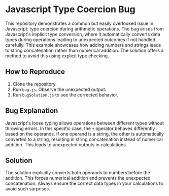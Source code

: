 # Javascript Type Coercion Bug
This repository demonstrates a common but easily overlooked issue in Javascript: type coercion during arithmetic operations.  The bug arises from Javascript's implicit type conversion, where it automatically converts data types during operations leading to unexpected outcomes if not handled carefully. This example showcases how adding numbers and strings leads to string concatenation rather than numerical addition. The solution offers a method to avoid this using explicit type checking.

## How to Reproduce
1. Clone the repository.
2. Run `bug.js`. Observe the unexpected output.
3. Run `bugSolution.js` to see the corrected behavior.

## Bug Explanation
Javascript's loose typing allows operations between different types without throwing errors. In this specific case, the `+` operator behaves differently based on the operands.  If one operand is a string, the other is automatically converted to a string, resulting in string concatenation instead of numerical addition. This leads to unexpected outputs in calculations. 

## Solution
The solution explicitly converts both operands to numbers before the addition. This forces numerical addition and prevents the unexpected concatenation.  Always ensure the correct data types in your calculations to avoid such surprises.